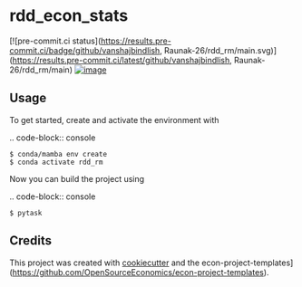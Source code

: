 rdd_econ_stats
==============



[![pre-commit.ci status](https://results.pre-commit.ci/badge/github/vanshajbindlish, Raunak-26/rdd_rm/main.svg)](https://results.pre-commit.ci/latest/github/vanshajbindlish, Raunak-26/rdd_rm/main)
[![image](https://img.shields.io/badge/code%20style-black-000000.svg)](https://github.com/ambv/black)

## Usage

To get started, create and activate the environment with

.. code-block:: console

    $ conda/mamba env create
    $ conda activate rdd_rm

Now you can build the project using

.. code-block:: console

    $ pytask

## Credits

This project was created with [cookiecutter](https://github.com/audreyr/cookiecutter)
and the
econ-project-templates](https://github.com/OpenSourceEconomics/econ-project-templates).
